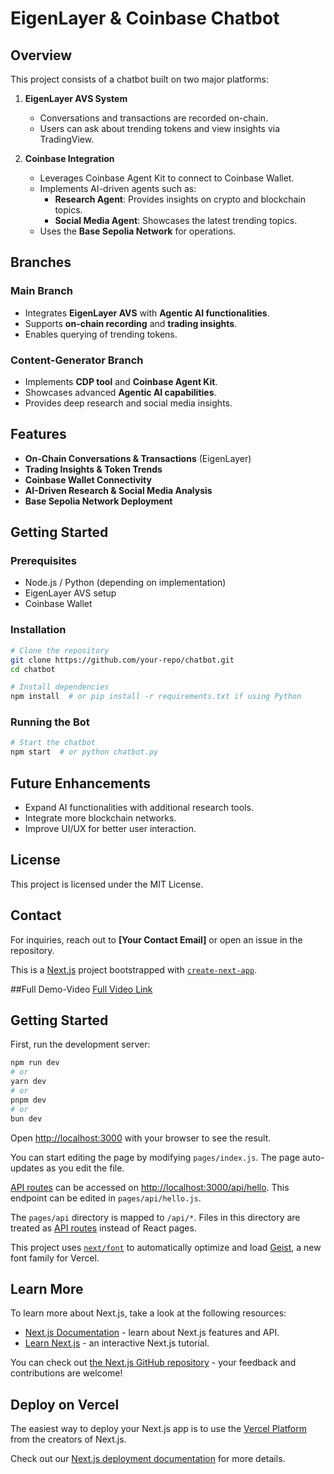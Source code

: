 # EigenLayer & Coinbase Chatbot

## Overview
This project consists of a chatbot built on two major platforms:

1. **EigenLayer AVS System**
   - Conversations and transactions are recorded on-chain.
   - Users can ask about trending tokens and view insights via TradingView.
   
2. **Coinbase Integration**
   - Leverages Coinbase Agent Kit to connect to Coinbase Wallet.
   - Implements AI-driven agents such as:
     - **Research Agent**: Provides insights on crypto and blockchain topics.
     - **Social Media Agent**: Showcases the latest trending topics.
   - Uses the **Base Sepolia Network** for operations.

## Branches

### Main Branch
- Integrates **EigenLayer AVS** with **Agentic AI functionalities**.
- Supports **on-chain recording** and **trading insights**.
- Enables querying of trending tokens.

### Content-Generator Branch
- Implements **CDP tool** and **Coinbase Agent Kit**.
- Showcases advanced **Agentic AI capabilities**.
- Provides deep research and social media insights.

## Features
- **On-Chain Conversations & Transactions** (EigenLayer)
- **Trading Insights & Token Trends**
- **Coinbase Wallet Connectivity**
- **AI-Driven Research & Social Media Analysis**
- **Base Sepolia Network Deployment**

## Getting Started

### Prerequisites
- Node.js / Python (depending on implementation)
- EigenLayer AVS setup
- Coinbase Wallet

### Installation
```sh
# Clone the repository
git clone https://github.com/your-repo/chatbot.git
cd chatbot

# Install dependencies
npm install  # or pip install -r requirements.txt if using Python
```

### Running the Bot
```sh
# Start the chatbot
npm start  # or python chatbot.py
```

## Future Enhancements
- Expand AI functionalities with additional research tools.
- Integrate more blockchain networks.
- Improve UI/UX for better user interaction.

## License
This project is licensed under the MIT License.

## Contact
For inquiries, reach out to **[Your Contact Email]** or open an issue in the repository.

This is a [Next.js](https://nextjs.org) project bootstrapped with [`create-next-app`](https://nextjs.org/docs/pages/api-reference/create-next-app). 

##Full Demo-Video 
[Full Video Link](https://drive.google.com/drive/folders/1yt_nJuPzLsvNl1vl-SUEIM5AjQUzFqj6?usp=sharing)

## Getting Started

First, run the development server:

```bash
npm run dev
# or
yarn dev
# or
pnpm dev
# or
bun dev
```

Open [http://localhost:3000](http://localhost:3000) with your browser to see the result.

You can start editing the page by modifying `pages/index.js`. The page auto-updates as you edit the file.

[API routes](https://nextjs.org/docs/pages/building-your-application/routing/api-routes) can be accessed on [http://localhost:3000/api/hello](http://localhost:3000/api/hello). This endpoint can be edited in `pages/api/hello.js`.

The `pages/api` directory is mapped to `/api/*`. Files in this directory are treated as [API routes](https://nextjs.org/docs/pages/building-your-application/routing/api-routes) instead of React pages.

This project uses [`next/font`](https://nextjs.org/docs/pages/building-your-application/optimizing/fonts) to automatically optimize and load [Geist](https://vercel.com/font), a new font family for Vercel.

## Learn More

To learn more about Next.js, take a look at the following resources:

- [Next.js Documentation](https://nextjs.org/docs) - learn about Next.js features and API.
- [Learn Next.js](https://nextjs.org/learn-pages-router) - an interactive Next.js tutorial.

You can check out [the Next.js GitHub repository](https://github.com/vercel/next.js) - your feedback and contributions are welcome!

## Deploy on Vercel

The easiest way to deploy your Next.js app is to use the [Vercel Platform](https://vercel.com/new?utm_medium=default-template&filter=next.js&utm_source=create-next-app&utm_campaign=create-next-app-readme) from the creators of Next.js.

Check out our [Next.js deployment documentation](https://nextjs.org/docs/pages/building-your-application/deploying) for more details.
